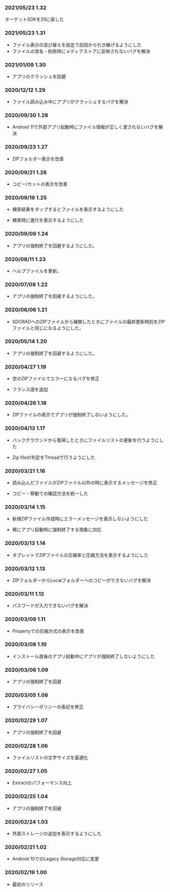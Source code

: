 ### 2021/05/23 1.32  
ターゲットSDKを29に戻した  

### 2021/05/23 1.31  

- ファイル表示の並び替えを設定で前回から引き継げるようにした  
- ファイルの改名・削除時にメディアストアに反映されないバグを解決  

### 2021/01/09 1.30  

- アプリのクラッシュを回避  

### 2020/12/12 1.29  

- ファイル読み込み中にアプリがクラッシュするバグを解決  

### 2020/09/30 1.28  

- Android 11で外部アプリ起動時にファイル情報が正しく渡されないバグを解決  

### 2020/09/23 1.27  

- ZIPフォルダー表示を改善  

### 2020/09/21 1.26  

- コピー/カットの表示を改善  

### 2020/09/19 1.25  

- 検索結果をタップするとファイルを表示するようにした  

- 検索時に進行を表示するようにした  

### 2020/09/09 1.24  

- アプリの強制終了を回避するようにした。  

### 2020/08/11 1.23  

- ヘルプファイルを更新。  

### 2020/07/08 1.22  

- アプリの強制終了を回避するようにした。  

### 2020/06/06 1.21  

- SDCRADへのZIPファイルから展開したときにファイルの最終更新時刻をZIPファイルと同じになるようにした。   

### 2020/05/14 1.20  

- アプリの強制終了を回避するようにした。  

### 2020/04/27 1.19  

- 空のZIPファイルでエラーになるバグを修正  

- フランス語を追加  

### 2020/04/26 1.18  

- ZIPファイルの表示でアプリが強制終了しないようにした。  

### 2020/04/13 1.17  

- バックグラウンドから復帰したときにファイルリストの更新を行うようにした  

- Zip fileの判定をThreadで行うようにした  

### 2020/03/21 1.16  

- 読み込んだファイルがZIPファイル以外の時に表示するメッセージを修正  

- コピー・移動での確認方法を統一した  

### 2020/03/14 1.15  

- 新規ZIPファイル作成時にエラーメッセージを表示しないようにした  

- 稀にアプリ起動時に強制終了する現象に対応  

### 2020/03/13 1.14  

- タブレットでZIPファイルの圧縮率と圧縮方法を表示するようにした  

### 2020/03/12 1.13  

- ZIPフォルダーからLocalフォルダーへのコピーができないバグを解決  

### 2020/03/11 1.12  

- パスワードが入力できないバグを解決  

### 2020/03/09 1.11  

- Propertyでの圧縮方式の表示を改善  

### 2020/03/08 1.10  

- インストール直後のアプリ起動中にアプリが強制終了しないようにした  

### 2020/03/06 1.09  

-   アプリの強制終了を回避  

### 2020/03/05 1.08  

-   プライバシーポリシーの表記を修正  

### 2020/02/29 1.07  

-   アプリの強制終了を回避  

### 2020/02/28 1.06  

-   ファイルリストの文字サイズを最適化  

### 2020/02/27 1.05  

-   Extractのパフォーマンス向上  

### 2020/02/25 1.04  

-   アプリの強制終了を回避  

### 2020/02/24 1.03   

-   外部ストレージの追加を表示するようにした  

### 2020/02/21 1.02   

-   Android 10でのLegacy Storage対応に変更  

### 2020/02/19 1.00   

-   最初のリリース  

